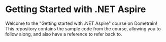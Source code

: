 # Getting Started with .NET Aspire

Welcome to the "Getting started with .NET Aspire" course on Dometrain! This repository contains the sample code from the course, allowing you to follow along, and also have a reference to refer back to.
